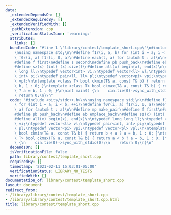 ```yaml
---
data:
  _extendedDependsOn: []
  _extendedRequiredBy: []
  _extendedVerifiedWith: []
  _pathExtension: cpp
  _verificationStatusIcon: ':warning:'
  attributes:
    links: []
  bundledCode: "#line 1 \"library/contest/template_short.cpp\"\n#include <bits/stdc++.h>\n\
    \nusing namespace std;\n\n#define f1r(i, a, b) for (int i = a; i < b; ++i)\n#define\
    \ f0r(i, a) f1r(i, 0, a)\n#define each(t, a) for (auto& t : a)\n\n#define mp make_pair\n\
    #define f first\n#define s second\n#define pb push_back\n#define eb emplace_back\n\
    #define sz(x) (int) (x).size()\n#define all(x) begin(x), end(x)\n\ntypedef long\
    \ long ll;\ntypedef vector<int> vi;\ntypedef vector<ll> vl;\ntypedef pair<int,\
    \ int> pi;\ntypedef pair<ll, ll> pl;\ntypedef vector<pi> vpi;\ntypedef vector<pl>\
    \ vpl;\n\ntemplate <class T> bool ckmin(T& a, const T& b) { return b < a ? a =\
    \ b, 1 : 0; }\ntemplate <class T> bool ckmax(T& a, const T& b) { return a < b\
    \ ? a = b, 1 : 0; }\n\nint main() {\n    cin.tie(0)->sync_with_stdio(0);\n   \
    \ return 0;\n}\n"
  code: "#include <bits/stdc++.h>\n\nusing namespace std;\n\n#define f1r(i, a, b)\
    \ for (int i = a; i < b; ++i)\n#define f0r(i, a) f1r(i, 0, a)\n#define each(t,\
    \ a) for (auto& t : a)\n\n#define mp make_pair\n#define f first\n#define s second\n\
    #define pb push_back\n#define eb emplace_back\n#define sz(x) (int) (x).size()\n\
    #define all(x) begin(x), end(x)\n\ntypedef long long ll;\ntypedef vector<int>\
    \ vi;\ntypedef vector<ll> vl;\ntypedef pair<int, int> pi;\ntypedef pair<ll, ll>\
    \ pl;\ntypedef vector<pi> vpi;\ntypedef vector<pl> vpl;\n\ntemplate <class T>\
    \ bool ckmin(T& a, const T& b) { return b < a ? a = b, 1 : 0; }\ntemplate <class\
    \ T> bool ckmax(T& a, const T& b) { return a < b ? a = b, 1 : 0; }\n\nint main()\
    \ {\n    cin.tie(0)->sync_with_stdio(0);\n    return 0;\n}\n"
  dependsOn: []
  isVerificationFile: false
  path: library/contest/template_short.cpp
  requiredBy: []
  timestamp: '2021-02-11 15:03:01-05:00'
  verificationStatus: LIBRARY_NO_TESTS
  verifiedWith: []
documentation_of: library/contest/template_short.cpp
layout: document
redirect_from:
- /library/library/contest/template_short.cpp
- /library/library/contest/template_short.cpp.html
title: library/contest/template_short.cpp
---
```

